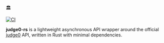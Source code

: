 🏛

[![CI](https://github.com/terror/judge0-rs/actions/workflows/ci.yaml/badge.svg)](https://github.com/terror/judge0-rs/actions/workflows/ci.yaml)

**judge0-rs** is a lightweight asynchronous API wrapper around the official
[judge0](https://ce.judge0.com/) API, written in Rust with minimal dependencies.
